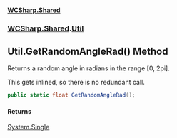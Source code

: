 #### [WCSharp.Shared](README.md 'README')
### [WCSharp.Shared](WCSharp.Shared.md 'WCSharp.Shared').[Util](WCSharp.Shared.Util.md 'WCSharp.Shared.Util')

## Util.GetRandomAngleRad() Method

Returns a random angle in radians in the range [0, 2pi].  
  
This gets inlined, so there is no redundant call.

```csharp
public static float GetRandomAngleRad();
```

#### Returns
[System.Single](https://docs.microsoft.com/en-us/dotnet/api/System.Single 'System.Single')